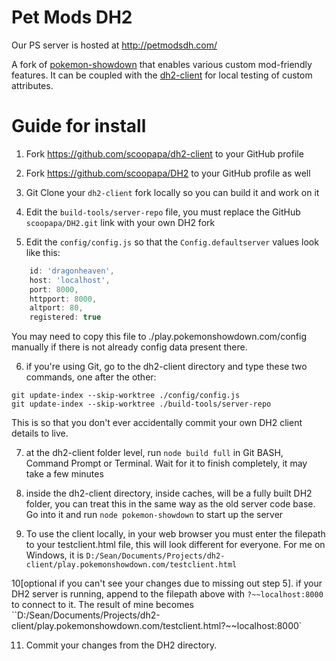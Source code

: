 Pet Mods DH2
========================================================================

Our PS server is hosted at http://petmodsdh.com/

A fork of [pokemon-showdown](https://github.com/smogon/pokemon-showdown) that enables various custom mod-friendly features. It can be coupled with the [dh2-client](https://github.com/scoopapa/dh2-client) for local testing of custom attributes.

Guide for install
========================================================================

1. Fork https://github.com/scoopapa/dh2-client to your GitHub profile

2. Fork https://github.com/scoopapa/DH2 to your GitHub profile as well

3. Git Clone your `dh2-client` fork locally so you can build it and work on it

4. Edit the `build-tools/server-repo` file, you must replace the GitHub `scoopapa/DH2.git` link with your own DH2 fork

5. Edit the `config/config.js` so that the `Config.defaultserver` values look like this:
```js
    id: 'dragonheaven',
    host: 'localhost',
    port: 8000,
    httpport: 8000,
    altport: 80,
    registered: true
```
You may need to copy this file to ./play.pokemonshowdown.com/config manually if there is not already config data present there.

6. if you're using Git, go to the dh2-client directory and type these two commands, one after the other:

 ```
git update-index --skip-worktree ./config/config.js
git update-index --skip-worktree ./build-tools/server-repo
```
This is so that you don't ever accidentally commit your own DH2 client details to live.

7. at the dh2-client folder level, run `node build full` in Git BASH, Command Prompt or Terminal. Wait for it to finish completely, it may take a few minutes

8. inside the dh2-client directory, inside caches, will be a fully built DH2 folder, you can treat this in the same way as the old server code base. Go into it and run `node pokemon-showdown` to start up the server

9. To use the client locally, in your web browser you must enter the filepath to your testclient.html file, this will look different for everyone. For me on Windows, it is `D:/Sean/Documents/Projects/dh2-client/play.pokemonshowdown.com/testclient.html`

10[optional if you can't see your changes due to missing out step 5]. if your DH2 server is running, append to the filepath above with `?~~localhost:8000` to connect to it. The result of mine becomes ``D:/Sean/Documents/Projects/dh2-client/play.pokemonshowdown.com/testclient.html?~~localhost:8000`

11. Commit your changes from the DH2 directory.
